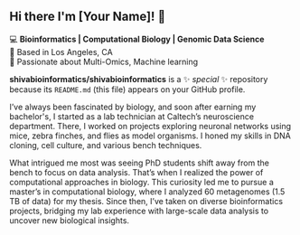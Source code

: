 ## Hi there I'm [Your Name]! 👋


 💻 **Bioinformatics | Computational Biology | Genomic Data Science**  
📍 Based in Los Angeles, CA  
🔬 Passionate about Multi-Omics, Machine learning    

**shivabioinformatics/shivabioinformatics** is a ✨ _special_ ✨ repository because its `README.md` (this file) appears on your GitHub profile.


I’ve always been fascinated by biology, and soon after earning my bachelor's, I started as a lab technician at Caltech’s neuroscience department. There, I worked on projects exploring neuronal networks using mice, zebra finches, and flies as model organisms. I honed my skills in DNA cloning, cell culture, and various bench techniques.

What intrigued me most was seeing PhD students shift away from the bench to focus on data analysis. That’s when I realized the power of computational approaches in biology. This curiosity led me to pursue a master’s in computational biology, where I analyzed 60 metagenomes (1.5 TB of data) for my thesis. Since then, I’ve taken on diverse bioinformatics projects, bridging my lab experience with large-scale data analysis to uncover new biological insights.




